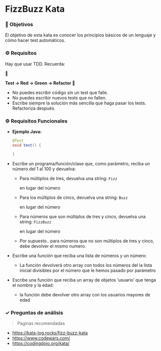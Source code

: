 # FizzBuzz Kata

### 🎥 Objetivos

El objetivo de esta kata es conocer los principios básicos de un lenguaje y cómo hacer test automáticos.

### ⚙️ Requisitos

Hay que usar TDD. Recuerda:

<aside>
🚧

**Test → Red → Green → Refactor 🔁**

</aside>

- No puedes escribir código sin un test que falle.
- No puedes escribir nuevos tests que no fallen.
- Escribe siempre la solución más sencilla que haga pasar los tests. Refactoriza después.

### ⚙️ Requisitos Funcionales

- **Ejemplo Java:**

    ```java
    @Test
    void test() {
    
    }
    ```


- Escribe un programa/función/clase que, como parámetro, reciba un número del 1 al 100 y devuelva:
    - Para múltiplos de tres, devuelva una string: `Fizz`

      en lugar del número

    - Para los múltiplos de cinco, devuelva una string: `Buzz`

      en lugar del número

    - Para números que son múltiplos de tres y cinco, devuelva una string: `FizzBuzz`

      en lugar del número

    - Por supuesto.. para números que no son múltiplos de tres y cinco, debe devolver el mismo numero.

- Escribe una función que reciba una lista de números y un número:
    - La función devolverá otro array con todos los números del la lista inicial divisibles por el número que le hemos pasado por parámetro

- Escribe una función que reciba un array de objetos ‘usuario’ que tenga el nombre y la edad:
    - la función debe devolver otro array con los usuarios mayores de edad


### ✓ Preguntas de análisis

> Paginas recomendadas
>
- https://kata-log.rocks/fizz-buzz-kata
- https://www.codewars.com/
- https://codingdojo.org/kata/

###